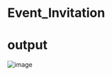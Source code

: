 # Event_Invitation
# output
![image](https://github.com/user-attachments/assets/829fc863-f7f4-4736-aad3-52109a93e464)
